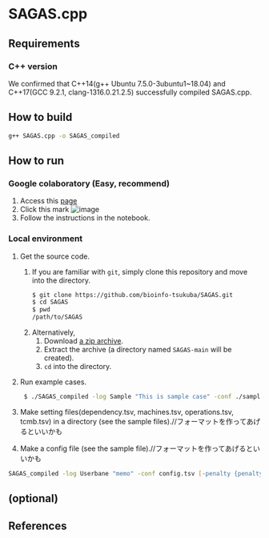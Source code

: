 SAGAS.cpp
========

## Requirements
### C++ version
We confirmed that C++14(g++ Ubuntu 7.5.0-3ubuntu1~18.04) and C++17(GCC 9.2.1, clang-1316.0.21.2.5) successfully compiled SAGAS.cpp.


## How to build

```zsh
g++ SAGAS.cpp -o SAGAS_compiled
```

## How to run

### Google colaboratory (Easy, recommend)

1. Access this [page](https://github.com/bioinfo-tsukuba/SAGAS/blob/main/SAGASforGithub.ipynb)
2. Click this mark ![image](https://user-images.githubusercontent.com/85389241/197720096-68863e1b-a46d-4df3-98af-5ebf1a506812.png)
3. Follow the instructions in the notebook.


### Local environment

1. Get the source code.
    1. If you are familiar with `git`, simply clone this repository and move into the directory.
        ```sh
        $ git clone https://github.com/bioinfo-tsukuba/SAGAS.git
        $ cd SAGAS
        $ pwd
        /path/to/SAGAS
        ```
    1. Alternatively,
        1. Download [a zip archive](https://github.com/bioinfo-tsukuba/SAGAS/archive/main.zip).
        2. Extract the archive (a directory named `SAGAS-main` will be created).
        3. `cd` into the directory.


2. Run example cases.
    ```sh
     $ ./SAGAS_compiled -log Sample "This is sample case" -conf ./sample/configs/Gu2016x1_sample.tsv
    ```
3. Make setting files(dependency.tsv, machines.tsv, operations.tsv, tcmb.tsv) in a directory (see the sample files).//フォーマットを作ってあげるといいかも
4. Make a config file (see the sample file).//フォーマットを作ってあげるといいかも


```zsh
SAGAS_compiled -log Userbane "memo" -conf config.tsv [-penalty {penalty}] [-gl {gl} {failedskip}]'//後程確認
```





## (optional)

## References
